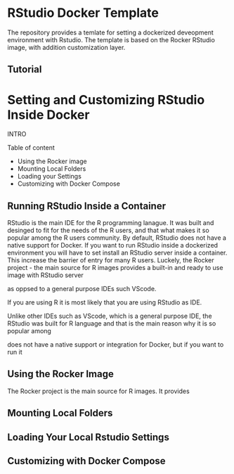 # RStudio Docker Template

The repository provides a temlate for setting a dockerized deveopment environment with Rstudio. The template is based on the Rocker RStudio image, with addition customization layer.


## Tutorial

# Setting and Customizing RStudio Inside Docker

INTRO

Table of content
- Using the Rocker image
- Mounting Local Folders
- Loading your Settings
- Customizing with Docker Compose

## Running RStudio Inside a Container

RStudio is the main IDE for the R programming lanague. It was built and desinged to fit for the needs of the R users, and that what makes it so popular among the R users community. By default, RStudio does not have a native support for Docker.  If you want to run RStudio inside a dockerized environment you will have to set install an RStudio server inside a container. This increase the barrier of entry for many R users. Luckely, the Rocker project - the main source for R images provides a built-in and ready to use image with RStudio server

as oppsed to a general purpose IDEs such VScode. 


If you are using R it is most likely that you are using RStudio as IDE. 

Unlike other IDEs such as VScode, which is a general purpose IDE, the RStudio was built for R language and that is the main reason why it is so popular among 


does not have a native support or integration for Docker, but if you want to run it 


## Using the Rocker Image

The Rocker project is the main source for R images. It provides

## Mounting Local Folders


## Loading Your Local Rstudio Settings


## Customizing with Docker Compose




